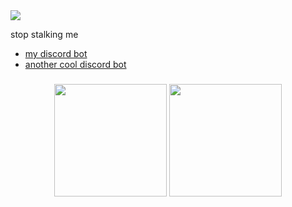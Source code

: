 
<img src="https://komarev.com/ghpvc/?username=lucidwave" align="center">

stop stalking me

- [my discord bot](https://lightbot.xyz/invite)
- [another cool discord bot](https://slate.dan.onl/invite)

<h3 align="center">
  <img src="https://lanyard-profile-readme.vercel.app/api/256569460981366784?theme=dark&hideBadges=true&hideDiscrim=true&animated=true&&idleMessage=%F0%9F%98%B4%F0%9F%92%A4" height="180">
  <img src="https://github-readme-stats.vercel.app/api?username=lucidwave&hide_border=true&show_icons=true&count_private=true&bg_color=000000&theme=dark" height="180">
</h3>

